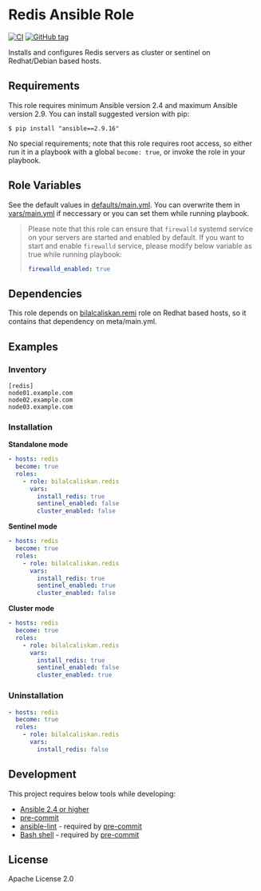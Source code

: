 # Redis Ansible Role
[![CI](https://github.com/bilalcaliskan/redis-ansible-role/workflows/CI/badge.svg?event=push)](https://github.com/bilalcaliskan/redis-ansible-role/actions?query=workflow%3ACI)
[![GitHub tag](https://img.shields.io/github/tag/bilalcaliskan/redis-ansible-role.svg)](https://GitHub.com/bilalcaliskan/redis-ansible-role/tags/)

Installs and configures Redis servers as cluster or sentinel on Redhat/Debian based hosts.

## Requirements
This role requires minimum Ansible version 2.4 and maximum Ansible version 2.9. You can install suggested version with pip:
```
$ pip install "ansible==2.9.16"
```

No special requirements; note that this role requires root access, so either run it in a
playbook with a global `become: true`, or invoke the role in your playbook.

## Role Variables
See the default values in [defaults/main.yml](defaults/main.yml). You can overwrite them in [vars/main.yml](vars/main.yml) if neccessary or you can set them while running playbook.

> Please note that this role can ensure that `firewalld` systemd service on your servers are started and enabled by default. If you want to start and enable `firewalld` service, please modify below variable as true while running playbook:
> ```yaml
> firewalld_enabled: true
> ```


## Dependencies

This role depends on [bilalcaliskan.remi](https://galaxy.ansible.com/bilalcaliskan/remi) role on Redhat based hosts, so it contains that dependency on meta/main.yml.

## Examples

### Inventory
```
[redis]
node01.example.com
node02.example.com
node03.example.com
```

### Installation
**Standalone mode**
```yaml
- hosts: redis
  become: true
  roles:
    - role: bilalcaliskan.redis
      vars:
        install_redis: true
        sentinel_enabled: false
        cluster_enabled: false
```

**Sentinel mode**
```yaml
- hosts: redis
  become: true
  roles:
    - role: bilalcaliskan.redis
      vars:
        install_redis: true
        sentinel_enabled: true
        cluster_enabled: false
```

**Cluster mode**
```yaml
- hosts: redis
  become: true
  roles:
    - role: bilalcaliskan.redis
      vars:
        install_redis: true
        sentinel_enabled: false
        cluster_enabled: true
```

### Uninstallation
```yaml
- hosts: redis
  become: true
  roles:
    - role: bilalcaliskan.redis
      vars:
        install_redis: false
```

## Development
This project requires below tools while developing:
- [Ansible 2.4 or higher](https://docs.ansible.com/ansible/latest/installation_guide/intro_installation.html)
- [pre-commit](https://pre-commit.com/)
- [ansible-lint](https://ansible-lint.readthedocs.io/en/latest/installing.html#using-pip-or-pipx) - required by [pre-commit](https://pre-commit.com/)
- [Bash shell](https://www.gnu.org/software/bash/) - required by [pre-commit](https://pre-commit.com/)

## License
Apache License 2.0
